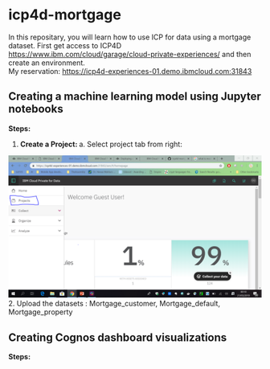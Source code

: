 # icp4d-mortgage 

In this repositary, you will learn how to use ICP for data using a mortgage dataset. First get access to ICP4D https://www.ibm.com/cloud/garage/cloud-private-experiences/ and then create an environment. 
<br> My reservation: https://icp4d-experiences-01.demo.ibmcloud.com:31843 </br>

<h2> Creating a machine learning model using Jupyter notebooks </h2>  

<b> Steps: </b>

1. <b> Create a Project: </b> 
a. Select project tab from right: 
<img src = "https://github.com/anchalbhalla/icp4d-mortgage/blob/master/imgs/Capture.PNG">
2. Upload the datasets : Mortgage_customer, Mortgage_default, Mortgage_property

<h2> Creating Cognos dashboard visualizations </h2> 

<b> Steps: </b>
